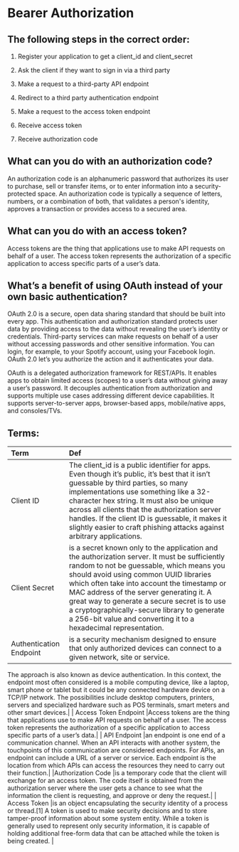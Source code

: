 # Bearer Authorization

## The following steps in the correct order:
1. Register your application to get a client_id and client_secret

2. Ask the client if they want to sign in via a third party

3. Make a request to a third-party API endpoint

4. Redirect to a third party authentication endpoint

5. Make a request to the access token endpoint

6. Receive access token

7. Receive authorization code


## What can you do with an authorization code?
An authorization code is an alphanumeric password that authorizes its user to purchase, sell or transfer items, or to enter information into a security-protected space. An authorization code is typically a sequence of letters, numbers, or a combination of both, that validates a person's identity, approves a transaction or provides access to a secured area.



## What can you do with an access token?
Access tokens are the thing that applications use to make API requests on behalf of a user. The access token represents the authorization of a specific application to access specific parts of a user’s data.


## What’s a benefit of using OAuth instead of your own basic authentication?

OAuth 2.0 is a secure, open data sharing standard that should be built into every app. This authentication and authorization standard protects user data by providing access to the data without revealing the user’s identity or credentials. Third-party services can make requests on behalf of a user without accessing passwords and other sensitive information. You can login, for example, to your Spotify account, using your Facebook login. OAuth 2.0 let’s you authorize the action and it authenticates your data.

OAuth is a delegated authorization framework for REST/APIs. It enables apps to obtain limited access (scopes) to a user’s data without giving away a user’s password. It decouples authentication from authorization and supports multiple use cases addressing different device capabilities. It supports server-to-server apps, browser-based apps, mobile/native apps, and consoles/TVs.


## Terms:

| Term           | Def         |
| :------------- | :---------- |
| Client ID  | The client_id is a public identifier for apps. Even though it’s public, it’s best that it isn’t guessable by third parties, so many implementations use something like a 32-character hex string. It must also be unique across all clients that the authorization server handles. If the client ID is guessable, it makes it slightly easier to craft phishing attacks against arbitrary applications.|
| Client Secret| is a secret known only to the application and the authorization server. It must be sufficiently random to not be guessable, which means you should avoid using common UUID libraries which often take into account the timestamp or MAC address of the server generating it. A great way to generate a secure secret is to use a cryptographically-secure library to generate a 256-bit value and converting it to a hexadecimal representation.|
| Authentication Endpoint| is a security mechanism designed to ensure that only authorized devices can connect to a given network, site or service.

The approach is also known as device authentication. In this context, the endpoint most often considered is a mobile computing device, like a laptop, smart phone or tablet but it could be any connected hardware device on a TCP/IP network. The possibilities include desktop computers, printers, servers and specialized hardware such as POS terminals, smart meters and other smart devices.|
| Access Token Endpoint |Access tokens are the thing that applications use to make API requests on behalf of a user. The access token represents the authorization of a specific application to access specific parts of a user’s data.|
| API Endpoint |an endpoint is one end of a communication channel. When an API interacts with another system, the touchpoints of this communication are considered endpoints. For APIs, an endpoint can include a URL of a server or service. Each endpoint is the location from which APIs can access the resources they need to carry out their function.|
|Authorization Code |is a temporary code that the client will exchange for an access token. The code itself is obtained from the authorization server where the user gets a chance to see what the information the client is requesting, and approve or deny the request.|
| Access Token |is an object encapsulating the security identity of a process or thread.[1] A token is used to make security decisions and to store tamper-proof information about some system entity. While a token is generally used to represent only security information, it is capable of holding additional free-form data that can be attached while the token is being created. |
